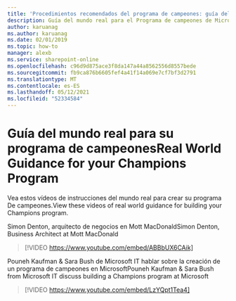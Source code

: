 ```yaml
---
title: 'Procedimientos recomendados del programa de campeones: guía del mundo real'
description: Guía del mundo real para el Programa de campeones de Microsoft 365.
author: karuanag
ms.author: karuanag
ms.date: 02/01/2019
ms.topic: how-to
manager: alexb
ms.service: sharepoint-online
ms.openlocfilehash: c96d9d875ace3f8da147a44a8562556d8557bede
ms.sourcegitcommit: fb9ca876b6605fef4a41f14a069e7cf7bf3d2791
ms.translationtype: MT
ms.contentlocale: es-ES
ms.lasthandoff: 05/12/2021
ms.locfileid: "52334584"
---
```

# <a name="real-world-guidance-for-your-champions-program"></a><span data-ttu-id="521cc-103">Guía del mundo real para su programa de campeones</span><span class="sxs-lookup"><span data-stu-id="521cc-103">Real World Guidance for your Champions Program</span></span>

<span data-ttu-id="521cc-104">Vea estos vídeos de instrucciones del mundo real para crear su programa De campeones.</span><span class="sxs-lookup"><span data-stu-id="521cc-104">View these videos of real world guidance for building your Champions program.</span></span>  

<span data-ttu-id="521cc-105">Simon Denton, arquitecto de negocios en Mott MacDonald</span><span class="sxs-lookup"><span data-stu-id="521cc-105">Simon Denton, Business Architect at Mott MacDonald</span></span>

> [!VIDEO https://www.youtube.com/embed/ABBbUX6CAik]

<span data-ttu-id="521cc-106">Pouneh Kaufman & Sara Bush de Microsoft IT hablar sobre la creación de un programa de campeones en Microsoft</span><span class="sxs-lookup"><span data-stu-id="521cc-106">Pouneh Kaufman & Sara Bush from Microsoft IT discuss building a Champions program at Microsoft</span></span>

> [!VIDEO https://www.youtube.com/embed/LzYQpt1Tea4]
